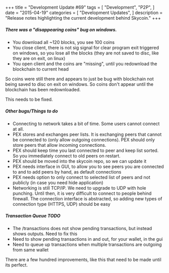 +++
title = "Development Update #69"
tags = [
    "Development",
    "P2P",
]
date = "2015-04-19"
categories = [
    "Development Updates",
]
description = "Release notes highlighting the current development behind Skycoin."
+++

##### There was a "disappearing coins" bug on windows.
- You download all ~120 blocks, you see 100 coins
- You close client, there is not sig signal for clear program exit triggered on windows, so you lose all the blocks (they are not saved to disc, like they are on exit, on linux)
- You open client and the coins are "missing", until you redownload the blockchain to current head

So coins were still there and appears to just be bug with blockchain not being saved to disc on exit on windows. So coins don't appear until the blockchain has been redownloaded.

This needs to be fixed.

##### Other bugs/Things to do
- Connecting to network takes a bit of time. Some users cannot connect at all.
- PEX stores and exchanges peer lists. It is exchanging peers that cannot be connected to (only allow outgoing connections). PEX should only store peers that allow incoming connections.
- PEX should keep time you last connected to peer and keep list sorted. So you immediately connect to old peers on restart.
- PEX should be moved into the skycoin repo, so we can update it
- PEX needs interface in GUI, to allow you to see peers you are connected to and to add peers by hand, as default connections
- PEX needs option to only connect to selected list of peers and not publicly (in case you need hide application)
- Networking is still TCP/IP. We need to upgrade to UDP with hole punching. Until then, it is very difficult to connect to people behind firewall. The connection interface is abstracted, so adding new types of connection type (HTTPS, UDP) should be easy

##### Transaction Queue TODO
- The /transactions does not show pending transactions, but instead shows outputs. Need to fix this
- Need to show pending transactions in and out, for your wallet, in the gui
- Need to queue up transactions when multiple transactions are outgoing from same wallet

There are a few hundred improvements, like this that need to be made until its perfect.
